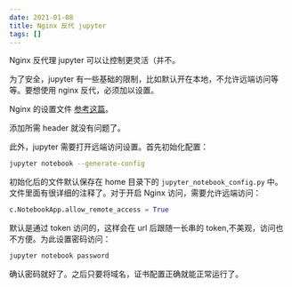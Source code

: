 ```yaml
---
date: 2021-01-08
title: Nginx 反代 jupyter
tags: []
---
```

Nginx 反代理 jupyter 可以让控制更灵活（并不。

为了安全，jupyter 有一些基础的限制，比如默认开在本地，不允许远端访问等等。要想使用 nginx 反代，必须加以设置。 

Nginx 的设置文件 [参考这篇](https://gist.github.com/cboettig/8643341bd3c93b62b5c2)。

添加所需 header 就没有问题了。

此外，jupyter 需要打开远端访问设置。首先初始化配置：

```bash
jupyter notebook --generate-config
```

初始化后的文件默认保存在 home 目录下的 `jupyter_notebook_config.py` 中。文件里面有很详细的注释了。对于开启 Nginx 访问，需要允许远端访问：

```python
c.NotebookApp.allow_remote_access = True
```

默认是通过 token 访问的，这样会在 url 后跟随一长串的 token,不美观，访问也不方便。为此设置密码访问：

```bash
jupyter notebook password
```

确认密码就好了。之后只要将域名，证书配置正确就能正常运行了。
